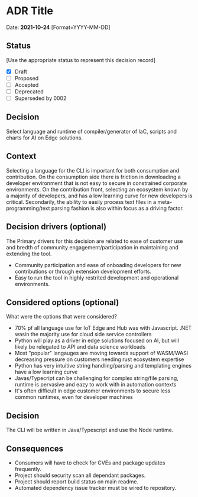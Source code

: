 # ADR Title

Date: **2021-10-24** [Format=YYYY-MM-DD]

## Status
[Use the appropriate status to represent this decision record]
- [x] Draft
- [ ] Proposed
- [ ] Accepted 
- [ ] Deprecated 
- [ ] Superseded by 0002

## Decision

Select language and runtime of compiler/generator of IaC, scripts and charts for AI on Edge solutions. 

## Context

Selecting a language for the CLI is important for both consumption and contribution. On the consumption side there is friction in downloading a developer environment that is not easy to secure in constrained corporate environments. On the contribution front, selecting an ecosystem known by a majority of developers, and has a low learning curve for new developers is critical. Secondarily, the ability to easily process text files in a meta-programming/text parsing fashion is also within focus as a driving factor.  

## Decision drivers (optional)

The Primary drivers for this decision are related to ease of customer use and bredth of community engagement/participation in maintaining and extending the tool. 

* Community participation and ease of onboading developers for new contributions or through extension development efforts.
* Easy to run the tool in highly restrited development and operational environments. 

## Considered options (optional)

What were the options that were considered?

* 70% pf all language use for IoT Edge and Hub was with Javascript. .NET wasin the majority use for cloud side service controllers  
* Python will play as a driver in edge solutions focused on AI, but will likely be relegated to API and data science workloads
* Most "popular" langauges are moving towards support of WASM/WASI decreasing pressure on customers needing rust ecosystem expertise
* Python has very intuitive string handling/parsing and templating engines have a low learning curve
* Javas/Typecript can be challenging for complex string/file parsing, runtime is pervasive and eazy to work with in automation contexts
* It's often difficult in edge customer environments to secure less common runtimes, even for developer machines

## Decision

The CLI will be written in Java/Typescript and use the Node runtime. 

## Consequences

* Consumers will have to check for CVEs and package updates frequently. 
* Project should security scan all dependant packages.
* Project should report build status on main readme.
* Automated dependency issue tracker must be wired to repository.    
 